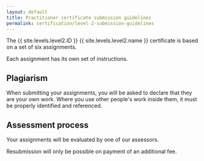 ```yaml
---
layout: default
title: Practitioner certificate submission guidelines
permalink: certification/level-2-submission-guidelines
---
```

The {{ site.levels.level2.ID }} {{ site.levels.level2.name }} certificate is based on a set of six assignments.

Each assignment has its own set of instructions.

## Plagiarism

When submitting your assignments, you will be asked to declare that they are your own work. Where you use other people's work inside them, it must be properly identified and referenced.

## Assessment process

Your assignments will be evaluated by one of our assessors.

Resubmission will only be possible on payment of an additional fee.
